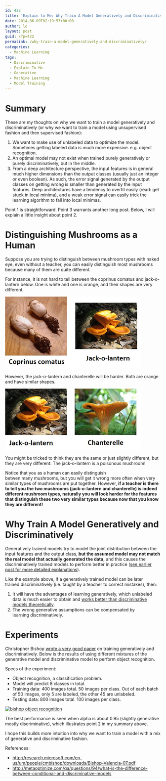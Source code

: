 ```yaml
---
id: 422
title: 'Explain to Me: Why Train A Model Generatively and Discriminatively'
date: 2014-06-09T02:19:53+00:00
author: lo
layout: post
guid: /?p=422
permalink: /why-train-a-model-generatively-and-discriminatively/
categories:
  - Machine Learning
tags:
  - Discriminative
  - Explain To Me
  - Generative
  - Machine Learning
  - Model Training
---
```

# Summary

These are my thoughts on why we want to train a model generatively and discriminatively (or why we want to train a model using unsupervised fashion and then supervised fashion):

  1. We want to make use of unlabeled data to optimize the model. Sometimes getting labeled data is much more expensive. e.g. object recognition.
  2. An optimal model may not exist when trained purely generatively or purely discriminatively, but in the middle.
  3. From a deep architecture perspective, the input features is in general much higher dimensions than the output classes (usually just an integer or even boolean). As such, the error signal generated by the output classes on getting wrong is smaller than generated by the input features. Deep architectures have a tendency to overfit easily (read: get stuck in local minima), and a weak error signal can easily trick the learning algorithm to fall into local minimas.

Point 1 is straightforward. Point 3 warrants another long post. Below, I will explain a little insight about point 2.

# Distinguishing Mushrooms as a Human

Suppose you are trying to distinguish between mushroom types with naked eye, even without a teacher, you can easily distinguish most mushrooms because many of them are quite different.

For instance, it is not hard to tell between the coprinus comatus and jack-o-lantern below. One is white and one is orange, and their shapes are very different.

[<img class="aligncenter size-full wp-image-427" src="/wp-content/uploads/2014/06/different-set.jpg" alt="different set" width="440" height="233" />](/wp-content/uploads/2014/06/different-set.jpg)

However, the jack-o-lantern and chanterelle will be harder. Both are orange and have similar shapes.

[<img class="aligncenter size-full wp-image-428" src="/wp-content/uploads/2014/06/similar-set.jpg" alt="similar set" width="440" height="199" />](/wp-content/uploads/2014/06/similar-set.jpg)

You might be tricked to think they are the same or just slightly different, but they are very different: The jack-o-lantern is a poisonous mushroom!

Notice that you as a human can easily distinguish betwen many mushrooms, but you will get it wrong more often when very similar types of mushrooms are put together. However, **if a teacher is there to tell you the two mushrooms (jack-o-lantern and chanterelle) is indeed different mushroom types, naturally you will look harder for the features that distinguish these two very similar types because now that you know they are different!**

# Why Train A Model Generatively and Discriminatively

Generatively trained models try to model the joint distribution between the input features and the output class, **but the assumed model may not match the real model that actually generated the data,** and this causes the discriminatively trained models to perform better in practice ([see earlier post for more detailed explanations](/explain-to-me-generative-classifiers-vs-discriminative-classifiers/)).

Like the example above, if a generatively trained model can be later trained discriminatively (i.e. taught by a teacher to correct mistakes), then:

  1. It will have the advantages of learning generatively, which unlabeled data is much easier to obtain and [works better than discriminative models theoretically](http://ai.stanford.edu/~ang/papers/nips01-discriminativegenerative.pdf).
  2. The wrong generative assumptions can be compensated by learning discriminatively.

# Experiments

Christopher Bishop [wrote a very good paper](http://research.microsoft.com/en-us/um/people/cmbishop/downloads/Bishop-Valencia-07.pdf) on training generatively and discriminatively. Below is the results of using different mixtures of the generative model and discriminative model to perform object recognition.

Specs of the experiment:

  * Object recognition, a classification problem.
  * Model will predict 8 classes in total.
  * Training data: 400 images total. 50 images per class. Out of each batch of 50 images, only 5 are labeled, the other 45 are unlabeled.
  * Testing data: 800 images total. 100 images per class.

[<img class="aligncenter size-full wp-image-434" src="/wp-content/uploads/2014/06/bishop-object-recognition.png" alt="bishop object recognition" width="619" height="486" srcset="/wp-content/uploads/2014/06/bishop-object-recognition.png 619w, /wp-content/uploads/2014/06/bishop-object-recognition-580x455.png 580w" sizes="(max-width: 619px) 100vw, 619px" />](/wp-content/uploads/2014/06/bishop-object-recognition.png)

The best performance is seen when alpha is about 0.95 (slightly generative mostly discriminative), which illustrates point 2 in my summary above.

I hope this builds more intuition into why we want to train a model with a mix of generative and discriminative fashion.

References:

  * <http://research.microsoft.com/en-us/um/people/cmbishop/downloads/Bishop-Valencia-07.pdf>
  * <http://metaoptimize.com/qa/questions/94/what-is-the-difference-between-conditional-and-discriminative-models>